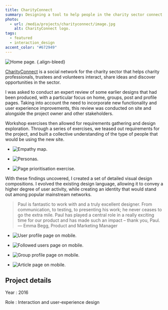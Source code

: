 ```yaml
---
title: CharityConnect
summary: Designing a tool to help people in the charity sector connect with each other to share ideas and resources.
photo:
  - url: /media/projects/charityconnect/image.jpg
    alt: CharityConnect logo.
tags:
  - featured
  - interaction_design
accent_color: "#672949"
---
```


![Home page.](/media/projects/charityconnect/homepage.png#screenshot)
{.align-bleed}

[CharityConnect][1] is a social network for the charity sector that helps charity professionals, trustees and volunteers interact, share ideas and discover opportunities in the sector.

I was asked to conduct an expert review of some earlier designs that had been produced, with a particular focus on home, groups, post and profile pages. Taking into account the need to incorporate new functionality and user experience improvements, this review was conducted on site and alongside the project owner and other stakeholders.

Workshop exercises then allowed for requirements gathering and design exploration. Through a series of exercises, we teased out requirements for the project, and built a collective understanding of the type of people that would be using the new site.

- ![Empathy map.](/media/projects/charityconnect/empathy_map.jpg)

- ![Personas.](/media/projects/charityconnect/personas.jpg)

- ![Page prioritisation exercise.](/media/projects/charityconnect/prioritisation.jpg)

With these findings uncovered, I created a set of detailed visual design compositions. I evolved the existing design language, allowing it to convey a higher degree of user activity, while creating an identity that would stand out among popular mainstream networks.

> Paul is fantastic to work with and a truly excellent designer. From communication, to testing, to presenting his work; he never ceases to go the extra mile. Paul has played a central role in a really exciting time for our product and has made such an impact – thank you, Paul.
> — Emma Begg, Product and Marketing Manager

- ![User profile page on mobile.](/media/projects/charityconnect/profile.png#screenshot)

- ![Followed users page on mobile.](/media/projects/charityconnect/following.png#screenshot)

- ![Group profile page on mobile.](/media/projects/charityconnect/group.png#screenshot)

- ![Article page on mobile.](/media/projects/charityconnect/post.png#screenshot)

## Project details

Year
: 2016

Role
: Interaction and user-experience design

[1]: https://www.charityconnect.co.uk
